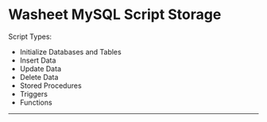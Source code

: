 # Washeet MySQL Script Storage

Script Types:
<ul>
<li>Initialize Databases and Tables</li>
<li>Insert Data</li>
<li>Update Data</li>
<li>Delete Data</li>
<li>Stored Procedures</li>
<li>Triggers</li>
<li>Functions</li>
</ul>
<hr>

